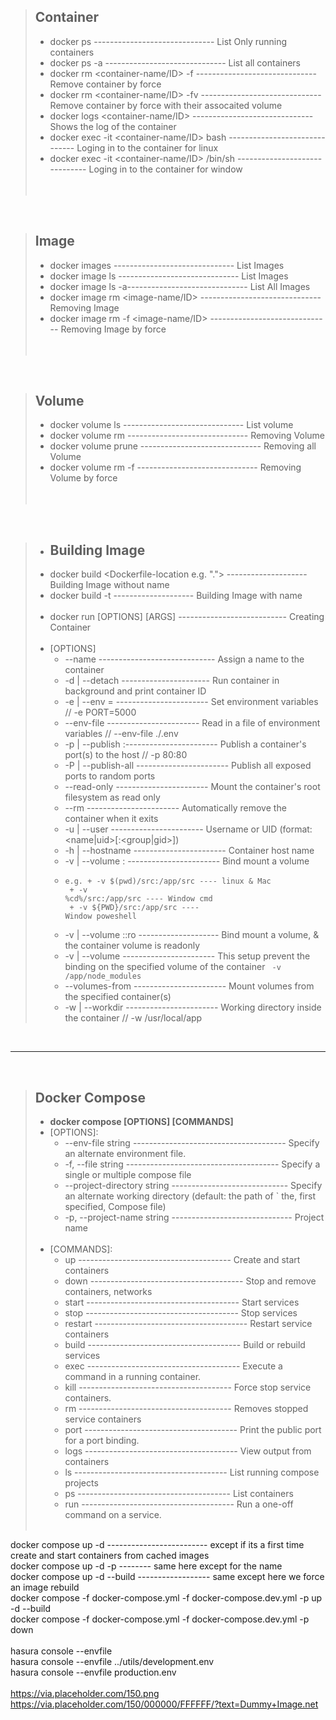 > ## Container
>
> - docker ps ------------------------------ List Only running containers
> - docker ps -a ------------------------------ List all containers
> - docker rm <container-name/ID> -f ------------------------------ Remove container by force
> - docker rm <container-name/ID> -fv ------------------------------ Remove container by force with their assocaited volume
> - docker logs <container-name/ID> ------------------------------ Shows the log of the container
> - docker exec -it <container-name/ID> bash ------------------------------ Loging in to the container for linux
> - docker exec -it <container-name/ID> /bin/sh ------------------------------ Loging in to the container for window  
>   <br/><br/>

<br/>

> ## Image
>
> - docker images ------------------------------ List Images
> - docker image ls ------------------------------ List Images
> - docker image ls -a------------------------------ List All Images
> - docker image rm <image-name/ID> ------------------------------ Removing Image
> - docker image rm -f <image-name/ID> ------------------------------ Removing Image by force  
>   <br><br>

<br/>

> ## Volume
>
> - docker volume ls ------------------------------ List volume
> - docker volume rm <volume-name> ------------------------------ Removing Volume
> - docker volume prune <volume-name> ------------------------------ Removing all Volume
> - docker volume rm -f <volume-name> ------------------------------ Removing Volume by force  
>   <br><br>

<br/>

> - ## Building Image
> - docker build <Dockerfile-location e.g. "."> -------------------- Building Image without name
> - docker build <Dockerfile-location> -t <image-name> -------------------- Building Image with name  
>   <br>
> - docker run [OPTIONS] <image-name> [ARGS] --------------------------- Creating Container  
>   <br>
> - [OPTIONS]<br>
>   - --name <name-container> ----------------------------- Assign a name to the container<br>
>   - -d | --detach ---------------------- Run container in background and print container ID<br>
>   - -e | --env <env-name>=<env-value> ----------------------- Set environment variables // -e PORT=5000<br>
>   - --env-file <env-file-locatoin> ----------------------- Read in a file of environment variables // --env-file ./.env<br>
>   - -p | --publish <host-port>:<container-port>----------------------- Publish a container's port(s) to the host // -p 80:80 <br>
>   - -P | --publish-all ----------------------- Publish all exposed ports to random ports<br>
>   - --read-only ----------------------- Mount the container's root filesystem as read only<br>
>   - --rm ----------------------- Automatically remove the container when it exits<br>
>   - -u | --user <container-username> ----------------------- Username or UID (format: <name|uid>[:<group|gid>])<br>
>   - -h | --hostname <container-hostname> ----------------------- Container host name
>   - -v | --volume <host-volume>:<container-volume> ----------------------- Bind mount a volume<br>
>     <code>
>   - e.g. + -v \$(pwd)/src:/app/src ---- linux & Mac <br> + -v \%cd%/src:/app/src ---- Window cmd<br> + -v \${PWD}/src:/app/src ---- Window poweshell<br>
>     </code>
>     <br>
>   - -v | --volume <host-volume>:<container-volume>:ro -------------------- Bind mount a volume, & the container volume is readonly<br>
>   - -v | --volume <container-volume> ----------------------- This setup prevent the binding on the specified volume of the container ` -v /app/node_modules`<br>
>   - --volumes-from <container-ID> ----------------------- Mount volumes from the specified container(s)<br>
>   - -w | --workdir <new-working-path> ----------------------- Working directory inside the container // -w /usr/local/app<br>

<br/>

---

<br/>

> ## Docker Compose
>
> - **docker compose [OPTIONS] [COMMANDS]**<br>
> - \[OPTIONS]:<br>
>   - --env-file string -------------------------------------- Specify an alternate environment file.<br>
>   - -f, --file string -------------------------------------- Specify a single or multiple compose file<br>
>   - --project-directory string ----------------------------- Specify an alternate working directory (default: the path of ` the, first specified, Compose file)<br>
>   - -p, --project-name string ------------------------------ Project name<br>
>     <br>
> - \[COMMANDS]:<br>
>   - up -------------------------------------- Create and start containers<br>
>   - down -------------------------------------- Stop and remove containers, networks<br>
>   - start -------------------------------------- Start services<br>
>   - stop -------------------------------------- Stop services<br>
>   - restart -------------------------------------- Restart service containers<br>
>   - build -------------------------------------- Build or rebuild services<br>
>   - exec -------------------------------------- Execute a command in a running container.<br>
>   - kill -------------------------------------- Force stop service containers.<br>
>   - rm -------------------------------------- Removes stopped service containers<br>
>   - port -------------------------------------- Print the public port for a port binding.<br>
>   - logs -------------------------------------- View output from containers<br>
>   - ls -------------------------------------- List running compose projects<br>
>   - ps -------------------------------------- List containers<br>
>   - run -------------------------------------- Run a one-off command on a service.<br>
>     <br>

docker compose up -d ------------------------- except if its a first time create and start containers from cached images<br>
docker compose up -d -p <project-name> -------- same here except for the name<br>
docker compose up -d --build ------------------ same except here we force an image rebuild<br>
docker compose -f docker-compose.yml -f docker-compose.dev.yml -p <project-name> up -d --build<br>
docker compose -f docker-compose.yml -f docker-compose.dev.yml -p <project-name> down<br>
<br>
hasura console --envfile <relative-path-envfile><br>
hasura console --envfile ../utils/development.env<br>
hasura console --envfile production.env<br>
<br>
https://via.placeholder.com/150.png<br>
https://via.placeholder.com/150/000000/FFFFFF/?text=Dummy+Image.net<br>

